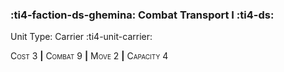 ### :ti4-faction-ds-ghemina: **Combat Transport I** :ti4-ds:

Unit Type: Carrier :ti4-unit-carrier:

<span style="font-variant:small-caps;">Cost</span> 3 __|__ <span style="font-variant:small-caps;">Combat</span> 9 __|__ <span style="font-variant:small-caps;">Move</span> 2 __|__ <span style="font-variant:small-caps;">Capacity</span> 4

